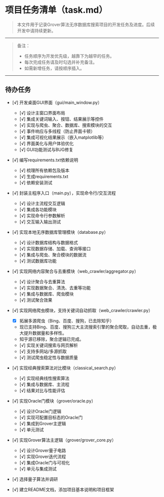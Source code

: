 # 项目任务清单（task.md）

> 本文件用于记录Grover算法无序数据库搜索项目的开发任务及进度。后续开发中请持续更新。

---

> 备注：
> - 任务顺序为开发优先级，越靠下为越早的任务。
> - 每次完成任务请及时勾选并补充备注。
> - 如需新增任务，请按顺序插入。

---

## 待办任务

- [√] 开发桌面GUI界面（gui/main_window.py）
    - [√] 设计主窗口界面布局
    - [√] 集成关键词输入、按钮、结果展示等控件
    - [√] 实现与爬虫、聚合、数据库、搜索模块的交互
    - [√] 事件响应与多线程（防止界面卡顿）
    - [√] 集成可视化结果展示（嵌入matplotlib等）
    - [√] 界面美化与用户体验优化
    - [√] GUI功能测试与BUG修复
- [√] 编写requirements.txt依赖说明
    - [√] 梳理所有依赖包及版本
    - [√] 生成requirements.txt
    - [√] 依赖安装测试

- [√] 封装主程序入口（main.py），实现命令行/交互流程
    - [√] 设计主流程交互逻辑
    - [√] 集成各功能模块
    - [√] 实现命令行参数解析
    - [√] 交互输入输出测试
- [√] 实现本地无序数据库管理模块（database.py）
    - [√] 设计数据库结构与数据格式
    - [√] 实现数据存储、加载、查询等接口
    - [√] 集成与爬虫、聚合模块的数据流
    - [√] 测试数据库功能
- [√] 实现网络内容聚合与去重模块（web_crawler/aggregator.py）
    - [√] 设计聚合与去重算法
    - [√] 实现数据聚合、清洗、去重等功能
    - [√] 集成与数据库、爬虫模块
    - [√] 测试聚合效果
- [√] 实现网络爬虫模块，支持关键词自动抓取（web_crawler/crawler.py）
    - [x] 拓展多源爬虫（Bing、百度、搜狗，已去除知乎）
    - 现已支持Bing、百度、搜狗三大主流搜索引擎的聚合爬取，自动去重，极大提升数据量和多样性。
    - 知乎源已移除，聚合逻辑已完成。
    - [√] 实现关键词搜索与网页解析
    - [√] 支持多网站/多源抓取
    - [√] 测试爬虫稳定性与数据质量
- [√] 实现经典搜索算法对比模块（classical_search.py）
    - [√] 实现经典线性搜索算法
    - [√] 集成与数据库、主流程
    - [√] 结果对比与性能评估
- [√] 实现Oracle门模块（grover/oracle.py）
    - [√] 设计Oracle门逻辑
    - [√] 实现可配置目标态的Oracle门
    - [√] 集成到Grover主逻辑
    - [√] 单元测试
- [√] 实现Grover算法主逻辑（grover/grover_core.py）
    - [√] 设计Grover量子电路
    - [√] 实现Grover迭代流程
    - [√] 集成Oracle门与可视化
    - [√] 单元与集成测试
- [√] 选择量子算法并调研  
- [√] 建立README文档，添加项目基本说明和项目框架

